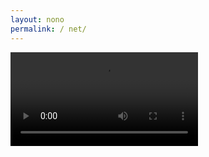 ```yaml
---
layout: nono
permalink: / net/
---
```


<style>
video {
  max-width: 90%;
  height: auto;
}
</style>

 <video controls autoplay>
  <source src="/net.mp4" type="video/mp4">
  Your browser does not support the video tag.
</video> 